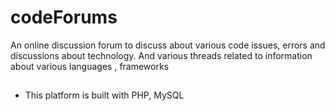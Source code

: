 
# codeForums

An online discussion forum to discuss about various code issues, errors and discussions about technology. And various threads related to information about various languages , frameworks


## 

 - This platform is built with PHP, MySQL

